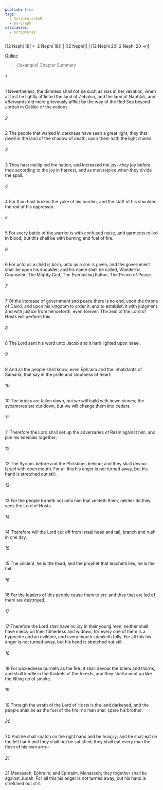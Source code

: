 ```yaml
---
publish: true
tags:
  - Scripture/BoM
  - no-graph
cssclasses:
  - scriptures
---
```

[[2 Nephi 18| ← 2 Nephi 18]] | [[2 Nephi]] | [[2 Nephi 20| 2 Nephi 20 →]]

[Online](https://churchofjesuschrist.org/study/scriptures/bofm/2-ne/19?lang=eng)

>[!example] Chapter Summary
>
###### 1
1 Nevertheless, the dimness shall not be such as was in her vexation, when at first he lightly afflicted the land of Zebulun, and the land of Naphtali, and afterwards did more grievously afflict by the way of the Red Sea beyond Jordan in Galilee of the nations.
###### 2
2 The people that walked in darkness have seen a great light; they that dwell in the land of the shadow of death, upon them hath the light shined.
###### 3
3 Thou hast multiplied the nation, and increased the joy--they joy before thee according to the joy in harvest, and as men rejoice when they divide the spoil.
###### 4
4 For thou hast broken the yoke of his burden, and the staff of his shoulder, the rod of his oppressor.
###### 5
5 For every battle of the warrior is with confused noise, and garments rolled in blood; but this shall be with burning and fuel of fire.
###### 6
6 For unto us a child is born, unto us a son is given; and the government shall be upon his shoulder; and his name shall be called, Wonderful, Counselor, The Mighty God, The Everlasting Father, The Prince of Peace.
###### 7
7 Of the increase of government and peace there is no end, upon the throne of David, and upon his kingdom to order it, and to establish it with judgment and with justice from henceforth, even forever. The zeal of the Lord of Hosts will perform this.
###### 8
8 The Lord sent his word unto Jacob and it hath lighted upon Israel.
###### 9
9 And all the people shall know, even Ephraim and the inhabitants of Samaria, that say in the pride and stoutness of heart:
###### 10
10 The bricks are fallen down, but we will build with hewn stones; the sycamores are cut down, but we will change them into cedars.
###### 11
11 Therefore the Lord shall set up the adversaries of Rezin against him, and join his enemies together;
###### 12
12 The Syrians before and the Philistines behind; and they shall devour Israel with open mouth. For all this his anger is not turned away, but his hand is stretched out still.
###### 13
13 For the people turneth not unto him that smiteth them, neither do they seek the Lord of Hosts.
###### 14
14 Therefore will the Lord cut off from Israel head and tail, branch and rush in one day.
###### 15
15 The ancient, he is the head; and the prophet that teacheth lies, he is the tail.
###### 16
16 For the leaders of this people cause them to err; and they that are led of them are destroyed.
###### 17
17 Therefore the Lord shall have no joy in their young men, neither shall have mercy on their fatherless and widows; for every one of them is a hypocrite and an evildoer, and every mouth speaketh folly. For all this his anger is not turned away, but his hand is stretched out still.
###### 18
18 For wickedness burneth as the fire; it shall devour the briers and thorns, and shall kindle in the thickets of the forests, and they shall mount up like the lifting up of smoke.
###### 19
19 Through the wrath of the Lord of Hosts is the land darkened, and the people shall be as the fuel of the fire; no man shall spare his brother.
###### 20
20 And he shall snatch on the right hand and be hungry; and he shall eat on the left hand and they shall not be satisfied; they shall eat every man the flesh of his own arm--
###### 21
21 Manasseh, Ephraim; and Ephraim, Manasseh; they together shall be against Judah. For all this his anger is not turned away, but his hand is stretched out still.



